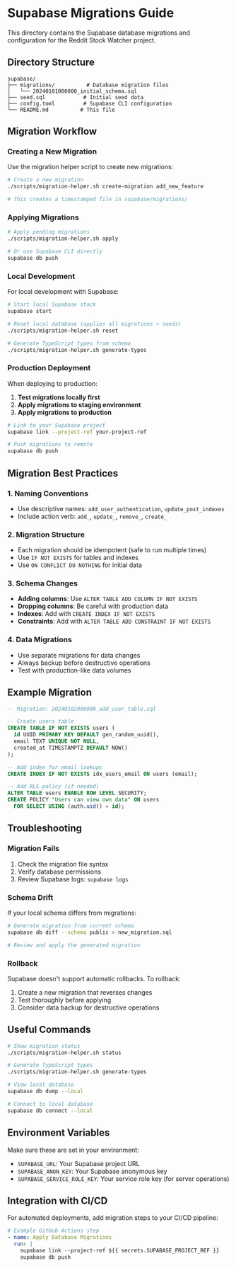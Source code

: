 # Supabase Migrations Guide

This directory contains the Supabase database migrations and configuration for the Reddit Stock Watcher project.

## Directory Structure

```
supabase/
├── migrations/          # Database migration files
│   └── 20240101000000_initial_schema.sql
├── seed.sql            # Initial seed data
├── config.toml         # Supabase CLI configuration
└── README.md          # This file
```

## Migration Workflow

### Creating a New Migration

Use the migration helper script to create new migrations:

```bash
# Create a new migration
./scripts/migration-helper.sh create-migration add_new_feature

# This creates a timestamped file in supabase/migrations/
```

### Applying Migrations

```bash
# Apply pending migrations
./scripts/migration-helper.sh apply

# Or use Supabase CLI directly
supabase db push
```

### Local Development

For local development with Supabase:

```bash
# Start local Supabase stack
supabase start

# Reset local database (applies all migrations + seeds)
./scripts/migration-helper.sh reset

# Generate TypeScript types from schema
./scripts/migration-helper.sh generate-types
```

### Production Deployment

When deploying to production:

1. **Test migrations locally first**
2. **Apply migrations to staging environment**
3. **Apply migrations to production**

```bash
# Link to your Supabase project
supabase link --project-ref your-project-ref

# Push migrations to remote
supabase db push
```

## Migration Best Practices

### 1. Naming Conventions
- Use descriptive names: `add_user_authentication`, `update_post_indexes`
- Include action verb: `add_`, `update_`, `remove_`, `create_`

### 2. Migration Structure
- Each migration should be idempotent (safe to run multiple times)
- Use `IF NOT EXISTS` for tables and indexes
- Use `ON CONFLICT DO NOTHING` for initial data

### 3. Schema Changes
- **Adding columns**: Use `ALTER TABLE ADD COLUMN IF NOT EXISTS`
- **Dropping columns**: Be careful with production data
- **Indexes**: Add with `CREATE INDEX IF NOT EXISTS`
- **Constraints**: Add with `ALTER TABLE ADD CONSTRAINT IF NOT EXISTS`

### 4. Data Migrations
- Use separate migrations for data changes
- Always backup before destructive operations
- Test with production-like data volumes

## Example Migration

```sql
-- Migration: 20240102000000_add_user_table.sql

-- Create users table
CREATE TABLE IF NOT EXISTS users (
  id UUID PRIMARY KEY DEFAULT gen_random_uuid(),
  email TEXT UNIQUE NOT NULL,
  created_at TIMESTAMPTZ DEFAULT NOW()
);

-- Add index for email lookups
CREATE INDEX IF NOT EXISTS idx_users_email ON users (email);

-- Add RLS policy (if needed)
ALTER TABLE users ENABLE ROW LEVEL SECURITY;
CREATE POLICY "Users can view own data" ON users
  FOR SELECT USING (auth.uid() = id);
```

## Troubleshooting

### Migration Fails
1. Check the migration file syntax
2. Verify database permissions
3. Review Supabase logs: `supabase logs`

### Schema Drift
If your local schema differs from migrations:

```bash
# Generate migration from current schema
supabase db diff --schema public > new_migration.sql

# Review and apply the generated migration
```

### Rollback
Supabase doesn't support automatic rollbacks. To rollback:

1. Create a new migration that reverses changes
2. Test thoroughly before applying
3. Consider data backup for destructive operations

## Useful Commands

```bash
# Show migration status
./scripts/migration-helper.sh status

# Generate TypeScript types
./scripts/migration-helper.sh generate-types

# View local database
supabase db dump --local

# Connect to local database
supabase db connect --local
```

## Environment Variables

Make sure these are set in your environment:

- `SUPABASE_URL`: Your Supabase project URL
- `SUPABASE_ANON_KEY`: Your Supabase anonymous key
- `SUPABASE_SERVICE_ROLE_KEY`: Your service role key (for server operations)

## Integration with CI/CD

For automated deployments, add migration steps to your CI/CD pipeline:

```yaml
# Example GitHub Actions step
- name: Apply Database Migrations
  run: |
    supabase link --project-ref ${{ secrets.SUPABASE_PROJECT_REF }}
    supabase db push
```
